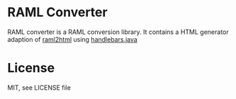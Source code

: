 RAML Converter
==============

RAML converter is a RAML conversion library.
It contains a HTML generator adaption of [raml2html](https://github.com/kevinrenskers/raml2html) using [handlebars.java](https://github.com/jknack/handlebars.java)

License
=======

MIT, see LICENSE file
